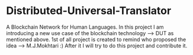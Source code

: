 # Distributed-Universal-Translator
A Blockchain Network for Human Languages.
In this project I am introducing a new use case of the blockchain technology --> DUT as mentioned above.
1st of all project is created to remind who proposed the idea --> M.J.Mokhtari :)
After it I will try to do this project and contribute it.
